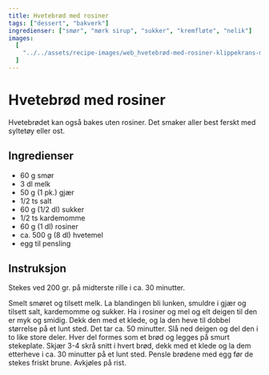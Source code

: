 ```yaml
---
title: Hvetebrød med rosiner
tags: ["dessert", "bakverk"]
ingredienser: ["smør", "mørk sirup", "sukker", "kremfløte", "nelik"]
images:
  [
    "../../assets/recipe-images/web_hvetebrød-med-rosiner-klippekrans-mandelfylte-smørboller-eplegjemmer.jpg",
  ]
---
```


# Hvetebrød med rosiner

Hvetebrødet kan også bakes uten rosiner. Det smaker aller best ferskt med syltetøy eller ost.

## Ingredienser

- 60 g smør
- 3 dl melk
- 50 g (1 pk.) gjær
- 1/2 ts salt
- 60 g (1/2 dl) sukker
- 1/2 ts kardemomme
- 60 g (1 dl) rosiner
- ca. 500 g (8 dl) hvetemel
- egg til pensling

## Instruksjon

Stekes ved 200 gr. på midterste rille i ca. 30 minutter.

Smelt smøret og tilsett melk. La blandingen bli lunken, smuldre i gjær og tilsett salt, kardemomme og sukker. Ha i rosiner og mel og elt deigen til den er myk og smidig. Dekk den med et klede, og la den heve til dobbel størrelse på et lunt sted. Det tar ca. 50 minutter. Slå ned deigen og del den i to like store deler. Hver del formes som et brød og legges på smurt stekeplate. Skjær 3-4 skrå snitt i hvert brød, dekk med et klede og la dem etterheve i ca. 30 minutter på et lunt sted. Pensle brødene med egg før de stekes friskt brune. Avkjøles på rist.
